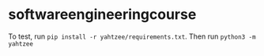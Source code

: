 # softwareengineeringcourse

To test, run `pip install -r yahtzee/requirements.txt`. Then run `python3 -m yahtzee`
